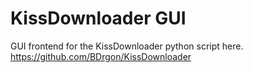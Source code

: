 # KissDownloader GUI

GUI frontend for the KissDownloader python script here. https://github.com/BDrgon/KissDownloader
